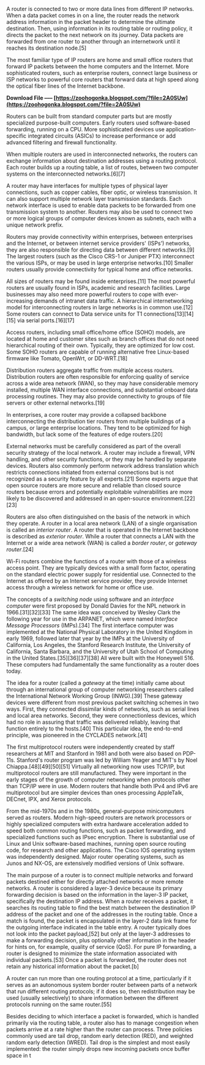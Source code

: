 
 
A router is connected to two or more data lines from different IP networks. When a data packet comes in on a line, the router reads the network address information in the packet header to determine the ultimate destination. Then, using information in its routing table or routing policy, it directs the packet to the next network on its journey. Data packets are forwarded from one router to another through an internetwork until it reaches its destination node.[5]
 
The most familiar type of IP routers are home and small office routers that forward IP packets between the home computers and the Internet. More sophisticated routers, such as enterprise routers, connect large business or ISP networks to powerful core routers that forward data at high speed along the optical fiber lines of the Internet backbone.
 
**Download File ––– [https://zoohogonka.blogspot.com/?file=2A0SUw](https://zoohogonka.blogspot.com/?file=2A0SUw)**


 
Routers can be built from standard computer parts but are mostly specialized purpose-built computers. Early routers used software-based forwarding, running on a CPU. More sophisticated devices use application-specific integrated circuits (ASICs) to increase performance or add advanced filtering and firewall functionality.
 
When multiple routers are used in interconnected networks, the routers can exchange information about destination addresses using a routing protocol. Each router builds up a routing table, a list of routes, between two computer systems on the interconnected networks.[6][7]
 
A router may have interfaces for multiple types of physical layer connections, such as copper cables, fiber optic, or wireless transmission. It can also support multiple network layer transmission standards. Each network interface is used to enable data packets to be forwarded from one transmission system to another. Routers may also be used to connect two or more logical groups of computer devices known as subnets, each with a unique network prefix.
 
Routers may provide connectivity within enterprises, between enterprises and the Internet, or between internet service providers' (ISPs') networks, they are also responsible for directing data between different networks.[9] The largest routers (such as the Cisco CRS-1 or Juniper PTX) interconnect the various ISPs, or may be used in large enterprise networks.[10] Smaller routers usually provide connectivity for typical home and office networks.
 
All sizes of routers may be found inside enterprises.[11] The most powerful routers are usually found in ISPs, academic and research facilities. Large businesses may also need more powerful routers to cope with ever-increasing demands of intranet data traffic. A hierarchical internetworking model for interconnecting routers in large networks is in common use.[12] Some routers can connect to Data service units for T1 connections[13][14][15] via serial ports.[16][17]
 
Access routers, including small office/home office (SOHO) models, are located at home and customer sites such as branch offices that do not need hierarchical routing of their own. Typically, they are optimized for low cost. Some SOHO routers are capable of running alternative free Linux-based firmware like Tomato, OpenWrt, or DD-WRT.[18]
 
Distribution routers aggregate traffic from multiple access routers. Distribution routers are often responsible for enforcing quality of service across a wide area network (WAN), so they may have considerable memory installed, multiple WAN interface connections, and substantial onboard data processing routines. They may also provide connectivity to groups of file servers or other external networks.[19]

In enterprises, a core router may provide a collapsed backbone interconnecting the distribution tier routers from multiple buildings of a campus, or large enterprise locations. They tend to be optimized for high bandwidth, but lack some of the features of edge routers.[20]
 
External networks must be carefully considered as part of the overall security strategy of the local network. A router may include a firewall, VPN handling, and other security functions, or they may be handled by separate devices. Routers also commonly perform network address translation which restricts connections initiated from external connections but is not recognized as a security feature by all experts.[21] Some experts argue that open source routers are more secure and reliable than closed source routers because errors and potentially exploitable vulnerabilities are more likely to be discovered and addressed in an open-source environment.[22][23]
 
Routers are also often distinguished on the basis of the network in which they operate. A router in a local area network (LAN) of a single organisation is called an *interior router*. A router that is operated in the Internet backbone is described as *exterior router*. While a router that connects a LAN with the Internet or a wide area network (WAN) is called a *border router*, or *gateway router*.[24]
 
Wi-Fi routers combine the functions of a router with those of a wireless access point. They are typically devices with a small form factor, operating on the standard electric power supply for residential use. Connected to the Internet as offered by an Internet service provider, they provide Internet access through a wireless network for home or office use.
 
The concepts of a *switching node* using software and an *interface computer* were first proposed by Donald Davies for the NPL network in 1966.[31][32][33] The same idea was conceived by Wesley Clark the following year for use in the ARPANET, which were named *Interface Message Processors* (IMPs).[34] The first interface computer was implemented at the National Physical Laboratory in the United Kingdom in early 1969, followed later that year by the IMPs at the University of California, Los Angeles, the Stanford Research Institute, the University of California, Santa Barbara, and the University of Utah School of Computing in the United States.[35][36][37][38] All were built with the Honeywell 516. These computers had fundamentally the same functionality as a router does today.
 
The idea for a router (called a *gateway* at the time) initially came about through an international group of computer networking researchers called the International Network Working Group (INWG).[39] These gateway devices were different from most previous packet switching schemes in two ways. First, they connected dissimilar kinds of networks, such as serial lines and local area networks. Second, they were connectionless devices, which had no role in assuring that traffic was delivered reliably, leaving that function entirely to the hosts.[40] This particular idea, the end-to-end principle, was pioneered in the CYCLADES network.[41]
 
The first multiprotocol routers were independently created by staff researchers at MIT and Stanford in 1981 and both were also based on PDP-11s. Stanford's router program was led by William Yeager and MIT's by Noel Chiappa.[48][49][50][51] Virtually all networking now uses TCP/IP, but multiprotocol routers are still manufactured. They were important in the early stages of the growth of computer networking when protocols other than TCP/IP were in use. Modern routers that handle both IPv4 and IPv6 are multiprotocol but are simpler devices than ones processing AppleTalk, DECnet, IPX, and Xerox protocols.
 
From the mid-1970s and in the 1980s, general-purpose minicomputers served as routers. Modern high-speed routers are network processors or highly specialized computers with extra hardware acceleration added to speed both common routing functions, such as packet forwarding, and specialized functions such as IPsec encryption. There is substantial use of Linux and Unix software-based machines, running open source routing code, for research and other applications. The Cisco IOS operating system was independently designed. Major router operating systems, such as Junos and NX-OS, are extensively modified versions of Unix software.
 
The main purpose of a router is to connect multiple networks and forward packets destined either for directly attached networks or more remote networks. A router is considered a layer-3 device because its primary forwarding decision is based on the information in the layer-3 IP packet, specifically the destination IP address. When a router receives a packet, it searches its routing table to find the best match between the destination IP address of the packet and one of the addresses in the routing table. Once a match is found, the packet is encapsulated in the layer-2 data link frame for the outgoing interface indicated in the table entry. A router typically does not look into the packet payload,[52] but only at the layer-3 addresses to make a forwarding decision, plus optionally other information in the header for hints on, for example, quality of service (QoS). For pure IP forwarding, a router is designed to minimize the state information associated with individual packets.[53] Once a packet is forwarded, the router does not retain any historical information about the packet.[b]
 
A router can run more than one routing protocol at a time, particularly if it serves as an autonomous system border router between parts of a network that run different routing protocols; if it does so, then redistribution may be used (usually selectively) to share information between the different protocols running on the same router.[55]
 
Besides deciding to which interface a packet is forwarded, which is handled primarily via the routing table, a router also has to manage congestion when packets arrive at a rate higher than the router can process. Three policies commonly used are tail drop, random early detection (RED), and weighted random early detection (WRED). Tail drop is the simplest and most easily implemented: the router simply drops new incoming packets once buffer space in t